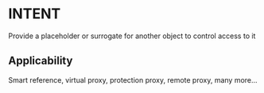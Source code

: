 # INTENT

Provide a placeholder or surrogate for another object to control access to it

## Applicability

Smart reference, virtual proxy, protection proxy, remote proxy, many more...